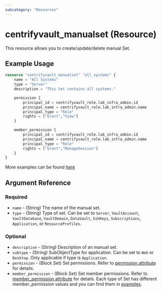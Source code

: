 ```yaml
---
subcategory: "Resources"
---
```


# centrifyvault_manualset (Resource)

This resource allows you to create/update/delete manual Set.

## Example Usage

```terraform
resource "centrifyvault_manualset" "all_systems" {
    name = "All Systems"
    type = "Server"
    description = "This Set contains all systems."

    permission {
        principal_id = centrifyvault_role.lab_infra_admin.id
        principal_name = centrifyvault_role.lab_infra_admin.name
        principal_type = "Role"
        rights = ["Grant","View"]
    }

    member_permission {
        principal_id = centrifyvault_role.lab_infra_admin.id
        principal_name = centrifyvault_role.lab_infra_admin.name
        principal_type = "Role"
        rights = ["Grant","ManageSession"]
    }
}
```

More examples can be found [here](https://github.com/marcozj/terraform-provider-centrifyvault/tree/main/examples/centrifyvault_manualset)

## Argument Reference

### Required

- `name` - (String) The name of the manual set.
- `type` - (String) Type of set. Can be set to `Server`, `VaultAccount`, `VaultDatabase`, `VaultDomain`, `DataVault`, `SshKeys`, `Subscriptions`, `Application`, or `ResourceProfiles`.

### Optional

- `description` - (String) Description of an manual set.
- `subtype` - (String) SubObjectType for application. Can be set to `Web` or `Desktop`. Only applicable if type is `Application`.
- `permission` - (Block Set) Set permissions. Refer to [permission attribute](/docs/resources/attribute/permission.md) for details.
- `member_permission` - (Block Set) Set member permissions. Refer to [member_permission attribute](/docs/resources/attribute/permission.md) for details. Each type of Set has different member_permission values and you can find them in [examples](https://github.com/marcozj/terraform-provider-centrifyvault/tree/main/examples/centrifyvault_manualset).
